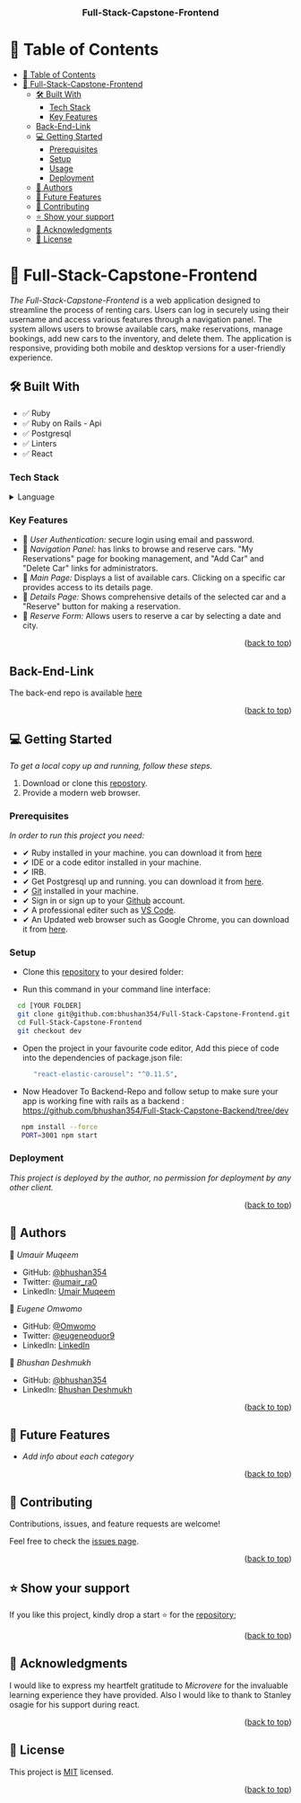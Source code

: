 <a name="readme-top"></a>


<div align="center">

  <h3><b>Full-Stack-Capstone-Frontend</b></h3>

</div>
<!-- TABLE OF CONTENTS -->

# 📗 Table of Contents

- [📗 Table of Contents](#-table-of-contents)
- [📖 Full-Stack-Capstone-Frontend](#-full-stack-capstone-frontend)
  - [🛠 Built With ](#-built-with-)
    - [Tech Stack ](#tech-stack-)
    - [Key Features ](#key-features-)
  - [Back-End-Link](#back-end-link)
  - [💻 Getting Started ](#-getting-started-)
    - [Prerequisites](#prerequisites)
    - [Setup](#setup)
    - [Usage](#usage)
    - [Deployment](#deployment)
  - [👥 Authors ](#-authors-)
  - [🔭 Future Features ](#-future-features-)
  - [🤝 Contributing ](#-contributing-)
  - [⭐️ Show your support ](#️-show-your-support-)
  - [🙏 Acknowledgments ](#-acknowledgments-)
  - [📝 License ](#-license-)

<!-- PROJECT DESCRIPTION -->

# 📖 Full-Stack-Capstone-Frontend

*The Full-Stack-Capstone-Frontend* is a web application designed to streamline the process of renting cars. Users can log in securely using their username and access various features through a navigation panel. The system allows users to browse available cars, make reservations, manage bookings, add new cars to the inventory, and delete them. The application is responsive, providing both mobile and desktop versions for a user-friendly experience.

## 🛠 Built With <a name="built-with"></a>
- ✅ Ruby
- ✅ Ruby on Rails - Api
- ✅ Postgresql
- ✅ Linters
- ✅ React

### Tech Stack <a name="tech-stack"></a>

<details>
  <summary>Language</summary>
  <ul>
    <li>Ruby-on-Rails</li>
    <li>React</li>
  </ul>
</details>

<!-- Features -->

### Key Features <a name="key-features"></a>

- 🔰 *User Authentication:* secure login using email and password.
- 🔰 *Navigation Panel:* has links to browse and reserve cars. "My Reservations" page for booking management, and "Add Car" and "Delete Car" links for administrators.
- 🔰 *Main Page:* Displays a list of available cars. Clicking on a specific car provides access to its details page.
- 🔰 *Details Page:* Shows comprehensive details of the selected car and a "Reserve" button for making a reservation.
- 🔰 *Reserve Form:* Allows users to reserve a car by selecting a date and city.

<p align="right">(<a href="#readme-top">back to top</a>)</p>

## Back-End-Link

The back-end repo is available [here](https://github.com/bhushan354/Full-Stack-Capstone-Backend)

<p align="right">(<a href="#readme-top">back to top</a>)</p>

<!-- GETTING STARTED -->

## 💻 Getting Started <a name="getting-started"></a>

*To get a local copy up and running, follow these steps.*

1. Download or clone this [repostory](git@github.com:bhushan354/Full-Stack-Capstone-Frontend.git).
2. Provide a modern web browser.

### Prerequisites

*In order to run this project you need:*

- ✔ Ruby installed in your machine. you can download it from [here](https://www.ruby-lang.org/en/downloads/)
- ✔ IDE or a code editor installed in your machine.
- ✔ IRB.
- ✔ Get Postgresql up and running. you can download it from [here](https://www.postgresql.org/download/windows/).
- ✔ [Git](https://git-scm.com/downloads) installed in your machine.
- ✔ Sign in or sign up to your [Github](https://github.com/) account.
- ✔ A professional editer such as [VS Code](https://code.visualstudio.com/download).
- ✔ An Updated web browser such as Google Chrome, you can download it from [here](https://www.google.com/chrome/).

### Setup

- Clone this [repository](git@github.com:bhushan354/Full-Stack-Capstone-Frontend.git) to your desired folder:

- Run this command in your command line interface:

```sh
  cd [YOUR FOLDER]
  git clone git@github.com:bhushan354/Full-Stack-Capstone-Frontend.git
  cd Full-Stack-Capstone-Frontend
  git checkout dev
```

- Open the project in your favourite code editor, Add this piece of code into the dependencies of package.json file:

```sh
      "react-elastic-carousel": "^0.11.5",
```


- Now Headover To Backend-Repo and follow setup to make sure your app is working fine with rails as a backend : https://github.com/bhushan354/Full-Stack-Capstone-Backend/tree/dev

```sh
   npm install --force
   PORT=3001 npm start
```

### Deployment

*This project is deployed by the author, no permission for deployment by any other client.*

<p align="right">(<a href="#readme-top">back to top</a>)</p>

<!-- AUTHORS -->


## 👥 Authors <a name="authors"></a>

👤 *Umauir Muqeem*

- GitHub: [@bhushan354](https://github.com/bhushan354)
- Twitter: [@umair_ra0](https://twitter.com/umair_ra0)
- LinkedIn: [Umair Muqeem](https://linkedin.com/in/engr-umair-muqeem)

👤 *Eugene Omwomo*

- GitHub: [@Omwomo](https://github.com/Omwomo)
- Twitter: [@eugeneoduor9](https://twitter.com/eugeneoduor9)
- LinkedIn: [LinkedIn](https://linkedin.com/in/Omwomo)

👤 *Bhushan Deshmukh*

- GitHub: [@bhushan354](https://github.com/bhushan354)
- LinkedIn: [Bhushan Deshmukh](https://www.linkedin.com/in/bhushan-deshmukh-5777851b1/)



<p align="right">(<a href="#readme-top">back to top</a>)</p>

<!-- FUTURE FEATURES -->

## 🔭 Future Features <a name="future-features"></a>

- *Add info about each category*

<p align="right">(<a href="#readme-top">back to top</a>)</p>

<!-- CONTRIBUTING -->

## 🤝 Contributing <a name="contributing"></a>

Contributions, issues, and feature requests are welcome!

Feel free to check the [issues page](https://github.com/bhushan354/Full-Stack-Capstone-Frontend/issues).

<p align="right">(<a href="#readme-top">back to top</a>)</p>

<!-- SUPPORT -->

## ⭐️ Show your support <a name="support"></a>

If you like this project, kindly drop a start ⭐️ for the [repository](git@github.com:bhushan354Full-Stack-Capstone-Frontend.git);

<p align="right">(<a href="#readme-top">back to top</a>)</p>

<!-- ACKNOWLEDGEMENTS -->

## 🙏 Acknowledgments <a name="acknowledgements"></a>

I would like to express my heartfelt gratitude to *Microvere* for the invaluable learning experience they have provided. Also I would like to thank to Stanley osagie for his support during react.

<p align="right">(<a href="#readme-top">back to top</a>)</p>

<!-- LICENSE -->

## 📝 License <a name="license"></a>

This project is [MIT](./LICENSE) licensed.

<p align="right">(<a href="#readme-top">back to top</a>)</p>
